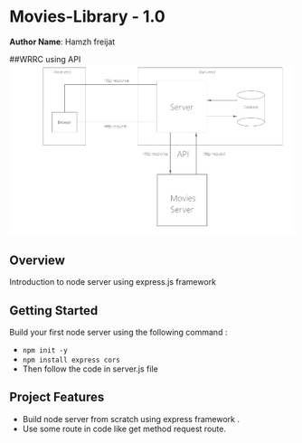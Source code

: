 # Movies-Library - 1.0

**Author Name**: Hamzh freijat

##WRRC using API
![Web Request Response cycle](./assets/WRRC2.png)

## Overview
Introduction to node server using express.js framework 
## Getting Started
Build your first node server using the following command : 
- `npm init -y `
- `npm install express cors` 
- Then follow the code in server.js file

## Project Features
- Build node server from scratch using express framework .
- Use some route in code like get method request route. 
